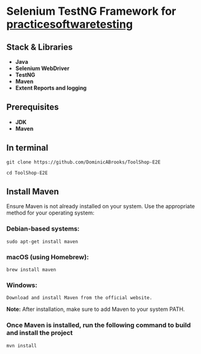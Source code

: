 # Selenium TestNG Framework for [practicesoftwaretesting](https://www.practicesoftwaretesting.com)

## Stack & Libraries

- **Java**
- **Selenium WebDriver**
- **TestNG**
- **Maven**
- **Extent Reports and logging**

## Prerequisites

- **JDK**
- **Maven**

## In terminal
```git clone https://github.com/DominicABrooks/ToolShop-E2E```

```cd ToolShop-E2E```

## Install Maven

Ensure Maven is not already installed on your system. Use the appropriate method for your operating system:

### Debian-based systems:

```sudo apt-get install maven```
### macOS (using Homebrew):
```brew install maven```
### Windows:
```Download and install Maven from the official website.```

**Note:** After installation, make sure to add Maven to your system PATH.

### Once Maven is installed, run the following command to build and install the project
```mvn install```

